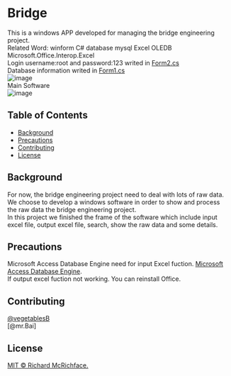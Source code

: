 # Bridge
This is a windows APP developed for managing the bridge engineering project.<br>
Related Word: winform C# database mysql Excel OLEDB Microsoft.Office.Interop.Excel<br>
Login username:root and password:123 writed in [Form2.cs](https://github.com/vegetablesB/bridge/blob/master/Form2.cs)<br>
Database information writed in [Form1.cs](https://github.com/vegetablesB/bridge/blob/master/Form1.cs)<br>
![image](https://user-images.githubusercontent.com/44360183/114899423-88346800-9e45-11eb-9814-978a26ca2d2a.png)<br>
Main Software<br>
![image](https://user-images.githubusercontent.com/44360183/114900008-08f36400-9e46-11eb-8041-87f59a95b0d1.png)



## Table of Contents

- [Background](#background)
- [Precautions](#Precautions)
- [Contributing](#contributing)
- [License](#license)

## Background
For now, the bridge engineering project need to deal with lots of raw data. We choose to develop a windows software in order to show and process the raw data the bridge engineering project.<br>
In this project we finished the frame of the software which include input excel file, output excel file, search, show the raw data and some details.

## Precautions
Microsoft Access Database Engine need for input Excel fuction.  [Microsoft Access Database Engine](https://www.microsoft.com/en-hk/download/details.aspx?id=13255).  
If output excel fuction not working. You can reinstall Office.

## Contributing
[@vegetablesB](https://github.com/vegetablesB)  
[@mr.Bai]

## License
[MIT © Richard McRichface.](../LICENSE)


